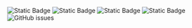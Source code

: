 ![Static Badge](https://img.shields.io/badge/blacklists-60-000000) ![Static Badge](https://img.shields.io/badge/blacklisted-3067264-cc0000) ![Static Badge](https://img.shields.io/badge/whitelisted-2243-00CC00) ![Static Badge](https://img.shields.io/badge/streaming_blacklist-28107-000000) ![GitHub issues](https://img.shields.io/github/issues/fabriziosalmi/blacklists)
